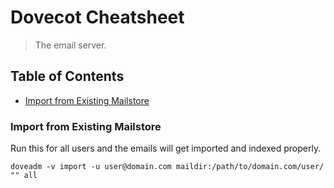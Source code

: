 # Dovecot Cheatsheet

> The email server.

## Table of Contents

* [Import from Existing Mailstore](#import-from-existing-mailstore)

### Import from Existing Mailstore

Run this for all users and the emails will get imported and indexed properly.

```
doveadm -v import -u user@domain.com maildir:/path/to/domain.com/user/ "" all
```
